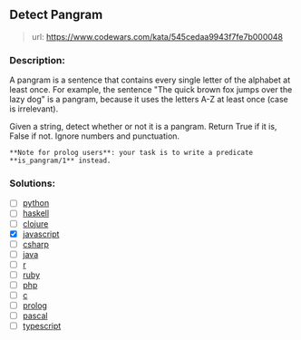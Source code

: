 ## Detect Pangram

> url: <https://www.codewars.com/kata/545cedaa9943f7fe7b000048>

### Description:

A pangram is a sentence that contains every single letter of the alphabet at least once. For example, the sentence "The quick brown fox jumps over the lazy dog" is a pangram, because it uses the letters A-Z at least once (case is irrelevant).

Given a string, detect whether or not it is a pangram. Return True if it is, False if not. Ignore numbers and punctuation.

```if:prolog
**Note for prolog users**: your task is to write a predicate **is_pangram/1** instead.
```

### Solutions:

- [ ] [python]()
- [ ] [haskell]()
- [ ] [clojure]()
- [x] [javascript](./01-solution.js)
- [ ] [csharp]()
- [ ] [java]()
- [ ] [r]()
- [ ] [ruby]()
- [ ] [php]()
- [ ] [c]()
- [ ] [prolog]()
- [ ] [pascal]()
- [ ] [typescript]()

